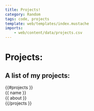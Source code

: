 ```yaml
---
title: Projects!
category: Random
tags: code, projects
template: web/templates/index.mustache
imports: 
    - web/content/data/projects.csv
---
```


# Projects:

## A list of my projects:
<div>
{{#projects }}
<div>
<div>
{{ name }}
</div>
<div>
{{ about }}
</div>
</div>
{{/projects }}
</div>